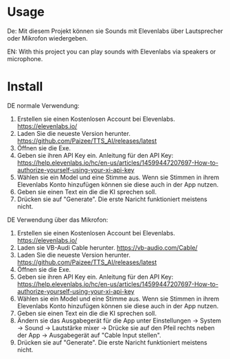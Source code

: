 # Usage

  De: Mit diesem Projekt können sie Sounds mit Elevenlabs über Lautsprecher oder Mikrofon wiedergeben.  
  
  EN: With this project you can play sounds with Elevenlabs via speakers or microphone.  

# Install
  DE normale Verwendung:
  
   1. Erstellen sie einen Kostenlosen Account bei Elevenlabs. https://elevenlabs.io/
   2. Laden Sie die neueste Version herunter. https://github.com/Paizee/TTS_AI/releases/latest
   3. Öffnen sie die Exe.
   4. Geben sie ihren API Key ein. Anleitung für den API Key: https://help.elevenlabs.io/hc/en-us/articles/14599447207697-How-to-authorize-yourself-using-your-xi-api-key
   5. Wählen sie ein Model und eine Stimme aus. Wenn sie Stimmen in ihrem Elevenlabs Konto hinzufügen können sie diese auch in der App nutzen.
   6. Geben sie einen Text ein die die KI sprechen soll.
   7. Drücken sie auf "Generate". Die erste Naricht funktioniert meistens nicht.

  DE Verwendung über das Mikrofon:

   1. Erstellen sie einen Kostenlosen Account bei Elevenlabs. https://elevenlabs.io/
   2. Laden sie VB-Audi Cable herunter. https://vb-audio.com/Cable/
   3. Laden Sie die neueste Version herunter. https://github.com/Paizee/TTS_AI/releases/latest
   4. Öffnen sie die Exe.
   5. Geben sie ihren API Key ein. Anleitung für den API Key: https://help.elevenlabs.io/hc/en-us/articles/14599447207697-How-to-authorize-yourself-using-your-xi-api-key
   6. Wählen sie ein Model und eine Stimme aus. Wenn sie Stimmen in ihrem Elevenlabs Konto hinzufügen können sie diese auch in der App nutzen.
   7. Geben sie einen Text ein die die KI sprechen soll.
   8. Ändern sie das Ausgabegerät für die App unter Einstellungen -> System -> Sound -> Lautstärke mixer -> Drücke sie auf den Pfeil rechts neben der App -> Ausgabegerät auf "Cable Input stellen".
   9. Drücken sie auf "Generate". Die erste Naricht funktioniert meistens nicht.
  

     
     
